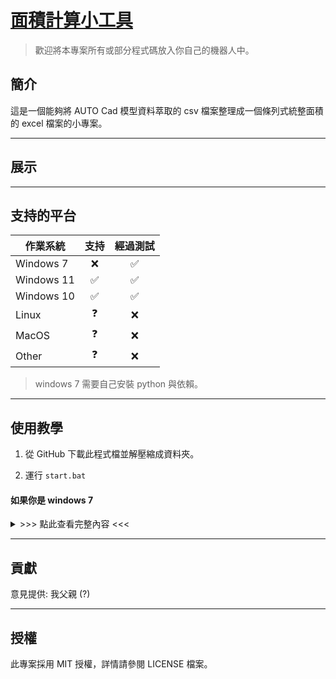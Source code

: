 # [面積計算小工具]([https://www.github.com/Qarchue/disform](https://github.com/Qarchue/disform))


> 歡迎將本專案所有或部分程式碼放入你自己的機器人中。

## 簡介


這是一個能夠將 AUTO Cad 模型資料萃取的 csv 檔案整理成一個條列式統整面積的 excel 檔案的小專案。


---





## 展示



---





## 支持的平台

|**作業系統**|**支持**|**經過測試**|
|-|:-:|:-:|
|Windows 7|❌|✅|
|Windows 11|✅|✅|
|Windows 10|✅|✅|
|Linux|❓|❌|
|MacOS|❓|❌|
|Other|❓|❌|

> windows 7 需要自己安裝 python 與依賴。

---





## 使用教學

1. 從 GitHub 下載此程式檔並解壓縮成資料夾。

2. 運行 `start.bat`

#### 如果你是 windows 7

<details><summary>>>> 點此查看完整內容 <<<</summary>

1. 下載最新版本的 [Python](https://www.python.org/downloads/)。

2. 從 GitHub 下載此程式檔並解壓縮成資料夾。

3. 在程式資料夾內開啟命令提示字元並安裝依賴 `python3 -m pip install -r requirements.txt`

5. 運行 `start.bat`

</details>

---





## 貢獻

意見提供: 我父親 (?)



---





## 授權

此專案採用 MIT 授權，詳情請參閱 LICENSE 檔案。
